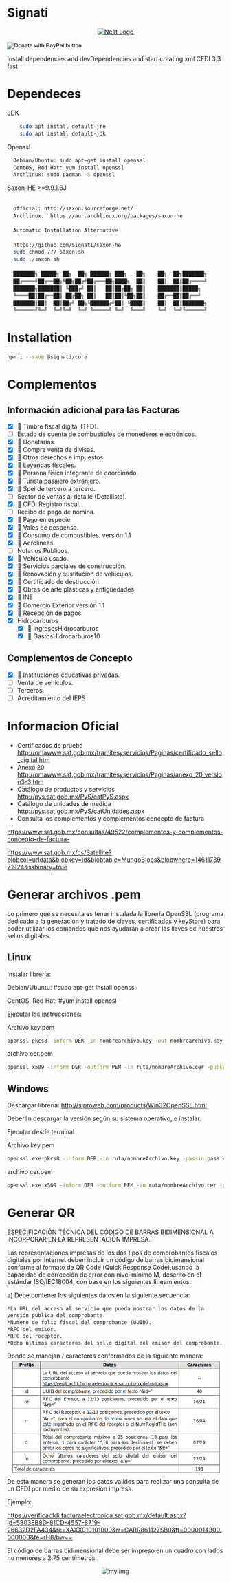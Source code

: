 # Signati
<p align="center">
  <a href="http://nestjs.com/" target="blank"><img src="https://avatars1.githubusercontent.com/u/52678977?s=400&u=040aa07fa564985892d0fd115a2764579845502d&v=4" width="320" alt="Nest Logo" /></a>
</p>

<form action="https://www.paypal.com/cgi-bin/webscr" method="post" target="_top">
<input type="hidden" name="cmd" value="_s-xclick" />
<input type="hidden" name="hosted_button_id" value="LYAK7CBWDNVMY" />
<input type="image" src="https://www.paypalobjects.com/en_US/MX/i/btn/btn_donateCC_LG.gif" border="0" name="submit" title="PayPal - The safer, easier way to pay online!" alt="Donate with PayPal button" />
<img alt="" border="0" src="https://www.paypal.com/en_MX/i/scr/pixel.gif" width="1" height="1" />
</form>



Install dependencies and devDependencies and start creating xml CFDI 3.3 fast
# Dependeces
   JDK
```sh
    sudo apt install default-jre
    sudo apt install default-jdk
```
  Openssl
  ```sh
    Debian/Ubuntu: sudo apt-get install openssl
    CentOS, Red Hat: yum install openssl
    Archlinux: sudo pacman -S openssl
  ```
  Saxon-HE >=9.9.1.6J
  ```sh

    official: http://saxon.sourceforge.net/
    Archlinux:  https://aur.archlinux.org/packages/saxon-he
    
    Automatic Installation Alternative

    https://github.com/Signati/saxon-he
    sudo chmod 777 saxon.sh
    sudo ./saxon.sh

    ███████╗ █████╗ ██╗  ██╗ ██████╗ ███╗   ██╗    ██╗  ██╗███████╗
    ██╔════╝██╔══██╗╚██╗██╔╝██╔═══██╗████╗  ██║    ██║  ██║██╔════╝
    ███████╗███████║ ╚███╔╝ ██║   ██║██╔██╗ ██║    ███████║█████╗  
    ╚════██║██╔══██║ ██╔██╗ ██║   ██║██║╚██╗██║    ██╔══██║██╔══╝  
    ███████║██║  ██║██╔╝ ██╗╚██████╔╝██║ ╚████║    ██║  ██║███████╗
    ╚══════╝╚═╝  ╚═╝╚═╝  ╚═╝ ╚═════╝ ╚═╝  ╚═══╝    ╚═╝  ╚═╝╚══════╝
  ```
# Installation



```sh
npm i --save @signati/core
```

# Complementos

## Información adicional para las Facturas
- [x] :pushpin: Timbre fiscal digital (TFD).
- [ ] Estado de cuenta de combustibles de monederos electrónicos.
- [x] :pushpin: Donatarias.
- [x] :pushpin: Compra venta de divisas.
- [x] :pushpin: Otros derechos e impuestos.
- [x] :pushpin: Leyendas fiscales.
- [x] :pushpin: Persona física integrante de coordinado.
- [x] :pushpin: Turista pasajero extranjero.
- [x] :pushpin: Spei de tercero a tercero.
- [ ] Sector de ventas al detalle (Detallista).
- [x] :pushpin: CFDI Registro fiscal.
- [ ] Recibo de pago de nómina.
- [x] :pushpin: Pago en especie.
- [x] :pushpin: Vales de despensa.
- [x] :pushpin: Consumo de combustibles.  versión 1.1 
- [x] :pushpin: Aerolíneas.
- [ ] Notarios Públicos.
- [x] :pushpin: Vehículo usado.
- [x] :pushpin: Servicios parciales de construcción.
- [x] :pushpin: Renovación y sustitución de vehículos.
- [x] :pushpin: Certificado de destrucción
- [x] :pushpin: Obras de arte plásticas y antigüedades
- [x] :pushpin: INE
- [x] :pushpin: Comercio Exterior  versión 1.1 
- [x] :pushpin: Recepción de pagos
- [x] Hidrocarburos
    - [x] :pushpin: IngresosHidrocarburos
    - [x] :pushpin: GastosHidrocarburos10
## Complementos de Concepto
- [x] :pushpin: Instituciones educativas privadas.
- [ ] Venta de vehículos.
- [ ] Terceros.
- [ ] Acreditamiento del IEPS

# Informacion Oficial
* Certificados de prueba
http://omawww.sat.gob.mx/tramitesyservicios/Paginas/certificado_sello_digital.htm
* Anexo 20
http://omawww.sat.gob.mx/tramitesyservicios/Paginas/anexo_20_version3-3.htm
* Catálogo de productos y servicios 
http://pys.sat.gob.mx/PyS/catPyS.aspx
* Catálogo de unidades de medida
http://pys.sat.gob.mx/PyS/catUnidades.aspx
* Consulta los complementos y complementos concepto de factura

https://www.sat.gob.mx/consultas/49522/complementos-y-complementos-concepto-de-factura-

https://www.sat.gob.mx/cs/Satellite?blobcol=urldata&blobkey=id&blobtable=MungoBlobs&blobwhere=1461173971924&ssbinary=true
# Generar archivos .pem
Lo primero que se necesita es tener instalada la librería OpenSSL (programa dedicado a la generación y tratado de claves, certificados y keyStore) para poder utilizar los comandos que nos ayudarán a crear las llaves de nuestros sellos digitales.

## Linux
Instalar librería:

Debian/Ubuntu: #sudo apt-get install openssl

CentOS, Red Hat: #yum install openssl

Ejecutar las instrucciones:

Archivo key.pem
```sh
openssl pkcs8 -inform DER -in nombrearchivo.key -out nombrearchivo.key.pem -passin pass:contraseña
```
archivo cer.pem
```sh
openssl x509 -inform DER -outform PEM -in ruta/nombreArchivo.cer -pubkey -out ruta/nombreArchivo.cer.pem
```

## Windows
Descargar libreria: http://slproweb.com/products/Win32OpenSSL.html

Deberán descargar la versión según su sistema operativo, e instalar.

Ejecutar desde terminal

Archivo key.pem

```sh
openssl.exe pkcs8 -inform DER -in ruta/nombreArchivo.key -passin pass:contraseña -out ruta/nombreArchivo.key.pem
```
archivo cer.pem
```sh
openssl.exe x509 -inform DER -outform PEM -in ruta/nombreArchivo.cer -pubkey -out ruta/nombreArchivo.cer.pem
```

# Generar QR

ESPECIFICACIÓN TÉCNICA DEL CÓDIGO DE BARRAS BIDIMENSIONAL A INCORPORAR EN LA REPRESENTACIÓN IMPRESA.

Las representaciones impresas de los dos tipos de comprobantes fiscales digitales por Internet deben incluir un código de barras bidimensional conforme al formato de QR Code (Quick Response Code),usando la capacidad de corrección de error con nivel mínimo M, descrito en el estándar ISO/IEC18004, con base en los siguientes lineamientos.

a) Debe contener los siguientes datos en la siguiente secuencia:

    *La URL del acceso al servicio que pueda mostrar los datos de la versión publica del comprobante.
    *Numero de folio fiscal del comprobante (UUID).
    *RFC del emisor.
    *RFC del receptor.
    *Ocho últimos caracteres del sello digital del emisor del comprobante.

Donde se manejan / caracteres conformados de la siguiente manera:
![my img](./prefijoqr.png)
De esta manera se generan los datos validos para realizar una consulta de un CFDI por medio de su expresión impresa.

Ejemplo:

https://verificacfdi.facturaelectronica.sat.gob.mx/default.aspx?id=5803EB8D-81CD-4557-8719-26632D2FA434&re=XAXX010101000&rr=CARR861127SB0&tt=0000014300.000000&fe=rH8/bw==

El código de barras bidimensional debe ser impreso en un cuadro con lados no menores a 2.75 centímetros.
<p align="center">
 <img src="/./qr.png" data-origin="./prefijoqr.png" alt="my img">
</p>
